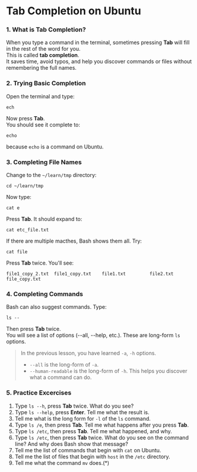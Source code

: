 # Tab Completion on Ubuntu
### 1. What is Tab Completion?
When you type a command in the terminal, sometimes pressing **Tab** will fill in the rest of the word for you.<br>
This is called **tab completion**.<br>
It saves time, avoid typos, and help you discover commands or files without remembering the full names.
### 2. Trying Basic Completion
Open the terminal and type:
```
ech
```
Now press **Tab**.<br>
You should see it complete to:
```
echo
```
because `echo` is a command on Ubuntu.
### 3. Completing File Names
Change to the `~/learn/tmp` directory:
```
cd ~/learn/tmp
```
Now type:
```
cat e
```
Press **Tab**. It should expand to:
```
cat etc_file.txt
```
If there are multiple macthes, Bash shows them all. Try:
```
cat file
```
Press **Tab** twice. You'll see:
```
file1_copy_2.txt  file1_copy.txt    file1.txt         file2.txt         file_copy.txt
```
### 4. Completing Commands
Bash can also suggest commands. Type:
```
ls --
```
Then press **Tab** twice.<br>
You will see a list of options (--all, --help, etc.). These are long-form `ls` options.<br>
>In the previous lesson, you have learned `-a`, `-h` options.
>- `--all` is the long-form of `-a`.
>- `--human-readable` is the long-form of `-h`.
This helps you discover what a command can do.
### 5. Practice Excercises
1. Type `ls --h`, press **Tab** twice. What do you see?
2. Type `ls --help`, press **Enter**. Tell me what the result is.
3. Tell me what is the long form for `-l` of the `ls` command.
4. Type `ls /e`, then press **Tab**. Tell me what happens after you press **Tab**.
5. Type `ls /etc`, then press **Tab**. Tell me what happened, and why.
6. Type `ls /etc`, then press **Tab** twice. What do you see on the command line? And why does Bash show that message?
7. Tell me the list of commands that begin with `cat` on Ubuntu.
8. Tell me the list of files that begin with `host` in the `/etc` directory.
9. Tell me what the command `mv` does.(\*)
